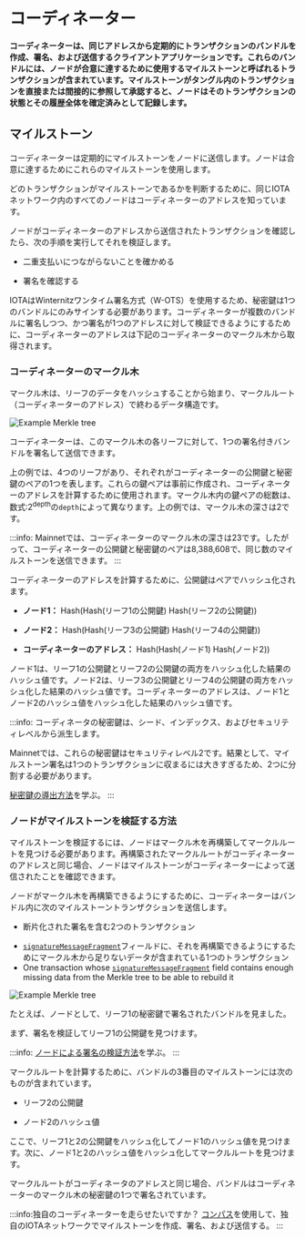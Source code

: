 # コーディネーター
<!-- # The Coordinator -->

**コーディネーターは、同じアドレスから定期的にトランザクションのバンドルを作成、署名、および送信するクライアントアプリケーションです。これらのバンドルには、ノードが合意に達するために使用するマイルストーンと呼ばれるトランザクションが含まれています。マイルストーンがタングル内のトランザクションを直接または間接的に参照して承認すると、ノードはそのトランザクションの状態とその履歴全体を確定済みとして記録します。**
<!-- **The Coordinator is a client application that creates, signs, and sends bundles of transactions from the same address at regular intervals. These bundles contain transactions called milestones that nodes use to reach a consensus. When milestones directly or indirectly reference and approve a transaction in the Tangle, nodes mark the state of that transaction and its entire history as confirmed.** -->

## マイルストーン
<!-- ## Milestones -->

コーディネーターは定期的にマイルストーンをノードに送信します。ノードは合意に達するためにこれらのマイルストーンを使用します。
<!-- The Coordinator sends milestones to nodes at regular intervals. Nodes use these milestones to reach a consensus. -->

どのトランザクションがマイルストーンであるかを判断するために、同じIOTAネットワーク内のすべてのノードはコーディネーターのアドレスを知っています。
<!-- To determine which transactions are milestones, all nodes in the same IOTA network know the address of the Coordinator. -->

ノードがコーディネーターのアドレスから送信されたトランザクションを確認したら、次の手順を実行してそれを検証します。
<!-- When nodes see a transaction that's been sent from the Coordinator's address, they validate it by doing the following: -->

* 二重支払いにつながらないことを確かめる
<!-- * Make sure that it doesn't lead to a double-spend -->
* 署名を確認する
<!-- * Verify its signature -->

IOTAはWinternitzワンタイム署名方式（W-OTS）を使用するため、秘密鍵は1つのバンドルにのみサインする必要があります。コーディネーターが複数のバンドルに署名しつつ、かつ署名が1つのアドレスに対して検証できるようにするために、コーディネーターのアドレスは下記のコーディネーターのマークル木から取得されます。
<!-- Because IOTA uses the Winternitz one-time signature scheme (W-OTS), a private key should sign only one bundle. To allow the Coordinator to sign multiple bundles whose signatures can still be verified against one address, that address is derived from the Coordinator's Merkle tree. -->

### コーディネーターのマークル木
<!-- ### The Coordinator's Merkle tree -->

マークル木は、リーフのデータをハッシュすることから始まり、マークルルート（コーディネーターのアドレス）で終わるデータ構造です。
<!-- A Merkle tree is a data structure that starts by hashing data at the leaves and ends at the Merkle root (the Coordinator's address). -->

![Example Merkle tree](../images/merkle-tree-example.png)

コーディネーターは、このマークル木の各リーフに対して、1つの署名付きバンドルを署名して送信できます。
<!-- The Coordinator can sign and send one signed bundle for each leaf in its Merkle tree. -->

上の例では、4つのリーフがあり、それぞれがコーディネーターの公開鍵と秘密鍵のペアの1つを表します。これらの鍵ペアは事前に作成され、コーディネーターのアドレスを計算するために使用されます。マークル木内の鍵ペアの総数は、数式:2<sup>depth</sup>の`depth`によって異なります。上の例では、マークル木の深さは2です。
<!-- In this example, we have four leaves, which each represent one of the Coordinator's public/private key pairs. These key pairs are created in advance and used to calculate the the Coordinator's address. The total number of key pairs in a Merkle tree depends on its depth in this formula: 2<sup>depth</sup>. In this example, the Merkle tree's depth is 2. -->

:::info:
Mainnetでは、コーディネーターのマークル木の深さは23です。したがって、コーディネーターの公開鍵と秘密鍵のペアは8,388,608で、同じ数のマイルストーンを送信できます。
:::
<!-- :::info: -->
<!-- On the Mainnet, the Coordinator's Merkle tree has a depth of 23. So, the Coordinator has 8,388,608 public/private key pairs and can send the same number of milestones. -->
<!-- ::: -->

コーディネーターのアドレスを計算するために、公開鍵はペアでハッシュ化されます。
<!-- To calculate the Coordinator's address, the public keys are hashed in pairs: -->

* **ノード1：** Hash(Hash(リーフ1の公開鍵) Hash(リーフ2の公開鍵))
<!-- * **Node 1:** Hash(Hash(public key of leaf 1) Hash(public key of leaf 2)) -->
* **ノード2：** Hash(Hash(リーフ3の公開鍵) Hash(リーフ4の公開鍵))
<!-- * **Node 2:** Hash(Hash(public key of leaf 3) Hash(public key of leaf 4)) -->
* **コーディネーターのアドレス：** Hash(Hash(ノード1) Hash(ノード2))
<!-- * **Coordinator's address:** Hash(Hash(node 1) Hash(node 2)) -->

ノード1は、リーフ1の公開鍵とリーフ2の公開鍵の両方をハッシュ化した結果のハッシュ値です。ノード2は、リーフ3の公開鍵とリーフ4の公開鍵の両方をハッシュ化した結果のハッシュ値です。コーディネーターのアドレスは、ノード1とノード2のハッシュ値をハッシュ化した結果のハッシュ値です。
<!-- Node 1 is a hash of the result of hashing both the public key of leaf 1 and the public key of leaf 2. Node 2 is a hash of the result of hashing both the public key of leaf 3 and the public key of leaf 4. The Coordinator's address is a hash of the result of hashing the hash of node 1 and node 2. -->

:::info:
コーディネータの秘密鍵は、シード、インデックス、およびセキュリティレベルから派生します。

Mainnetでは、これらの秘密鍵はセキュリティレベル2です。結果として、マイルストーン署名は1つのトランザクションに収まるには大きすぎるため、2つに分割する必要があります。

[秘密鍵の導出方法](root://iota-basics/0.1/concepts/addresses-and-signatures.md)を学ぶ。
:::
<!-- :::info: -->
<!-- The Coordinator's private keys are derived from a seed, an index, and a security level. -->
<!--  -->
<!-- On the Mainnet, these private keys are security level 2. As a result, the milestone signature is too large to fit in one transaction and must be fragmented across two. -->
<!--  -->
<!-- [Learn more about how private keys are derived](root://iota-basics/0.1/concepts/addresses-and-signatures.md). -->
<!-- ::: -->

### ノードがマイルストーンを検証する方法
<!-- ### How nodes verify a milestone -->

マイルストーンを検証するには、ノードはマークル木を再構築してマークルルートを見つける必要があります。再構築されたマークルルートがコーディネーターのアドレスと同じ場合、ノードはマイルストーンがコーディネーターによって送信されたことを確認できます。
<!-- To verify a milestone, nodes must rebuild the Merkle tree to find the Merkle root. If the rebuilt Merkle root is the same as the Coordinator's address, nodes know the milestone was sent by the Coordinator. -->

ノードがマークル木を再構築できるようにするために、コーディネーターはバンドル内に次のマイルストーントランザクションを送信します。
<!-- To allow nodes to rebuild the Merkle tree, the Coordinator sends the following milestone transactions in the bundle: -->

* 断片化された署名を含む2つのトランザクション
<!-- * Two transactions that contain the fragmented signature -->
* [`signatureMessageFragment`](root://iota-basics/0.1/references/structure-of-a-transaction.md)フィールドに、それを再構築できるようにするためにマークル木から足りないデータが含まれている1つのトランザクション
* One transaction whose [`signatureMessageFragment`](root://iota-basics/0.1/references/structure-of-a-transaction.md) field contains enough missing data from the Merkle tree to be able to rebuild it

![Example Merkle tree](../images/merkle-tree-example.png)

たとえば、ノードとして、リーフ1の秘密鍵で署名されたバンドルを見ました。
<!-- For example, as a node, we have seen a bundle that was signed with the private key of leaf 1. -->

まず、署名を検証してリーフ1の公開鍵を見つけます。
<!-- First, we verify the signature to find out the public key of leaf 1. -->

:::info:
[ノードによる署名の検証方法](root://iota-basics/0.1/concepts/addresses-and-signatures.md)を学ぶ。
:::
<!-- :::info: -->
<!-- [Learn how nodes verify signatures](root://iota-basics/0.1/concepts/addresses-and-signatures.md#how-nodes-verify-signatures) -->
<!-- ::: -->

マークルルートを計算するために、バンドルの3番目のマイルストーンには次のものが含まれています。
<!-- To help us calculate the Merkle root, the third milestone in the bundle contains the following: -->

* リーフ2の公開鍵
<!-- * The public key of leaf 2 -->
* ノード2のハッシュ値
<!-- * The hash of node 2 -->

ここで、リーフ1と2の公開鍵をハッシュ化してノード1のハッシュ値を見つけます。次に、ノード1と2のハッシュ値をハッシュ化してマークルルートを見つけます。
<!-- Now, we hash the public keys of leaves 1 and 2 to find the hash of node 1. Then we hash the hash of nodes 1 and 2 to find the Merkle root. -->

マークルルートがコーディネータのアドレスと同じ場合、バンドルはコーディネーターのマークル木の秘密鍵の1つで署名されています。
<!-- If the Merkle root is the same as the Coordinator's address, the bundle was signed with one of the private keys in the Coordinator's Merkle tree. -->

:::info:独自のコーディネーターを走らせたいですか？
[コンパス](root://compass/0.1/how-to-guides/create-an-iota-network)を使用して、独自のIOTAネットワークでマイルストーンを作成、署名、および送信する。
:::
<!-- :::info:Want to run your own Coordinator? -->
<!-- Use Compass to create, sign, and send milestones in your own IOTA network. -->
<!-- ::: -->
